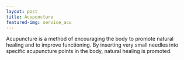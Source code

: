 ```yaml
---
layout: post
title: Acupuncture
featured-img: service_acu
---
```


Acupuncture is a method of encouraging the body to promote natural healing and 
to improve functioning. By inserting very small needles into specific 
acupuncture points in the body, natural healing is promoted.

